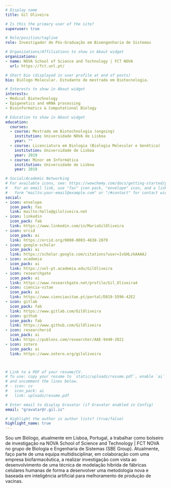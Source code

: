 ```yaml
---
# Display name
title: Gil Oliveira

# Is this the primary user of the site?
superuser: true

# Role/position/tagline
role: Investigador de Pós-Graduação em Bioengenharia de Sistemas

# Organizations/Affiliations to show in About widget
organizations:
- name: NOVA School of Science and Technology | FCT NOVA
  url: https://fct.unl.pt/

# Short bio (displayed in user profile at end of posts)
bio: Biólogo Molecular. Estudante de mestrado em Biotecnologia.

# Interests to show in About widget
interests:
- Medical Biotechnology
- Epigenetics and mRNA processing
- Bioinformatics & Computational Biology

# Education to show in About widget
education:
  courses:
  - course: Mestrado em Biotechnologia (ongoing)
    institution: Universidade NOVA de Lisboa
    year: ""
  - course: Licenciatura em Biologia (Biologia Molecular e Genética)
    institution: Universidade de Lisboa
    year: 2019
  - course: Minor em Informática
    institution: Universidade de Lisboa
    year: 2019

# Social/Academic Networking
# For available icons, see: https://wowchemy.com/docs/getting-started/page-builder/#icons
#   For an email link, use "fas" icon pack, "envelope" icon, and a link in the
#   form "mailto:your-email@example.com" or "/#contact" for contact widget.
social:
- icon: envelope
  icon_pack: fas
  link: mailto:hello@giloliveira.net
- icon: linkedin
  icon_pack: fab
  link: https://www.linkedin.com/in/MarioGilOliveira
- icon: orcid
  icon_pack: ai
  link: https://orcid.org/0000-0003-4638-2879
- icon: google-scholar
  icon_pack: ai
  link: https://scholar.google.com/citations?user=IvGHLzkAAAAJ
- icon: academia
  icon_pack: ai
  link: https://unl-pt.academia.edu/GilOliveira
- icon: researchgate
  icon_pack: ai
  link: https://www.researchgate.net/profile/Gil_Oliveira4
- icon: ciencia-vitae
  icon_pack: ai
  link: https://www.cienciavitae.pt/portal/D019-5596-42E2
- icon: gitlab
  icon_pack: fab
  link: https://www.gitlab.com/GilOliveira
- icon: github
  icon_pack: fab
  link: https://www.github.com/GilOliveira
- icon: researcherid
  icon_pack: ai
  link: https://publons.com/researcher/AAE-9440-2021
- icon: zotero
  icon_pack: ai
  link: https://www.zotero.org/giloliveira 



# Link to a PDF of your resume/CV.
# To use: copy your resume to `static/uploads/resume.pdf`, enable `ai` icons in `params.toml`, 
# and uncomment the lines below.
# - icon: cv
#   icon_pack: ai
#   link: uploads/resume.pdf

# Enter email to display Gravatar (if Gravatar enabled in Config)
email: "gravatar@r.gil.is"

# Highlight the author in author lists? (true/false)
highlight_name: true
---
```


Sou um Biólogo, atualmente em Lisboa, Portugal, a trabalhar como bolseiro de investigação na NOVA School of Science and Technology | FCT NOVA no grupo de Biologia e Engenharia de Sistemas (SBE Group). Atualmente, faço parte de uma equipa multidisciplinar, em colaboração com uma empresa biofarmacêutica, a realizar investigação com vista ao desenvolvimento de uma técnica de modelação híbrida de fábricas celulares humanas de forma a desenvolver uma metodologia nova e baseada em inteligência artificial para melhoramento de produção de vacinas.

<!-- {{< icon name="download" pack="fas" >}} Download my {{< staticref "uploads/demo_resume.pdf" "newtab" >}}resumé{{< /staticref >}}. -->
